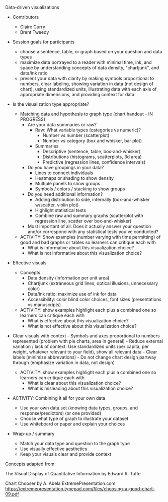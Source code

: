 Data-driven visualizations

- Contributors
	- Claire Curry
	- Brent Tweedy

- Session goals for participants
	- choose a sentence, table, or graph based on your question and data types
	- maximize data portrayed to a reader with minimal time, ink, and space by understanding concepts of data density, "chartjunk", and data/ink ratio
	- present your data with clarity by making symbols proportional to numbers, clear labeling, showing variation in data (not design of chart), using standardized units, illustrating data with each axis of appropriate dimensions, and providing context for data
- Is the visualization type appropriate? 
	- Matching data and hypothesis to graph type (chart handout - IN PROGRESS)
		- Are your data summaries or raw?
			- Raw: What variable types (categories vs numeric)?
				- Number vs number (scatterplot)
				- Number vs category (box and whisker, bar plot)
			- Summaries
				- Descriptive (sentence, table, box-and-whisker)
				- Distributions (histograms, scatterplots, 3d area)
				- Predictive (regression lines, confidence intervals)
		- Do you have groupings in your data?
			- Lines to connect individuals
			- Heatmaps or shading to show density
			- Multiple panels to show groups
			- Symbols / colors / stacking to show groups
		- Do you need additional information?
			- Adding distribution to side, internally (box-and-whisker w/scatter, violin plot)
			- Highlight statistical tests
			- Combine raw and summary graphs (scatterplot with regression line, scatter over box-and-whisker)
		- Most important of all: Does it actually answer your question and/or correspond with any statistical tests you've conducted?
	- ACTIVITY: Show examples (number varying with time permitting) of good and bad graphs or tables so learners can critique each with
		- What is informative about this visualization choice?
		- What is not informative about this visualization choice?
- Effective visuals
	- Concepts
		- Data density (information per unit area)
		- Chartjunk (extraneous grid lines, optical illusions, unnecessary color)
		- Data/ink ratio: maximize use of ink for data
		- Accessibility: color blind color choices, font sizes (presentations vs manuscripts)
	- ACTIVITY: show examples highlight each plus a combined one so learners can critique each with
		- What is effective about this visualization choice?
		- What is not effective about this visualization choice?
- Clear visuals with context
		- Symbols and axes proportional to numbers represented (problem with pie charts, area in general)
		- Reduce external variation / lack of context: Use standardized units (per capita, per weight, whatever relevant to your field), show all relevant data
		- Clear labels (minimize abbrevations)
		- Do not change chart design partway through (emphasize variation in data, not design)
	- ACTIVITY: show examples highlight each plus a combined one so learners can critique each with
		- What is clear about this visualization choice?
		- What is misleading about this visualization choice?
- ACTIVITY: Combining it all for your own data
	- Use your own data set (knowing data types, groups, and response/predictors) (or one provided)
	- Choose what type of graph to illustrate your dataset
	- Use whiteboard or paper and explain your choices
- Wrap-up / summary
	- Match your data type and question to the graph type
	- Use visually effective aesthetics
	- Keep your visuals clear and provide context


Concepts adapted from:

The Visual Display of Quantitative Information by Edward R. Tufte

Chart Chooser by A. Abela ExtremePresentation.com https://extremepresentation.typepad.com/files/choosing-a-good-chart-09.pdf